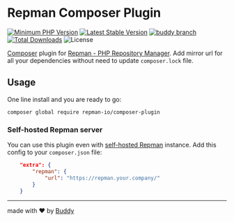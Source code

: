 # Repman Composer Plugin

[![Minimum PHP Version](https://img.shields.io/badge/php-%3E%3D%207.3-8892BF.svg)](https://php.net/)
[![Latest Stable Version](https://poser.pugx.org/repman-io/composer-plugin/v/stable)](https://packagist.org/packages/repman-io/composer-plugin)
[![buddy branch](https://app.buddy.works/repman/composer-plugin/repository/branch/master/badge.svg?token=dbd28b3ece0d16aba095b8a33d0893d15f0403fbcc285a2a1a175cc77f7c94a8 "buddy branch")](https://app.buddy.works/repman/composer-plugin/repository/branch/master)
[![Total Downloads](https://poser.pugx.org/repman-io/composer-plugin/downloads)](https://packagist.org/packages/repman-io/composer-plugin)
![License](https://img.shields.io/github/license/repman-io/composer-plugin)

[Composer](https://getcomposer.org/) plugin for [Repman - PHP Repository Manager](https://repman.io/proxy). Add mirror url for all your dependencies without need to update `composer.lock` file.

## Usage

One line install and you are ready to go:

```shell script
composer global require repman-io/composer-plugin
```

### Self-hosted Repman server

You can use this plugin even with [self-hosted Repman](https://repman.io/self-hosted) instance. Add this config to your `composer.json` file:

```json
    "extra": {
        "repman": {
            "url": "https://repman.your.company/"
        }
    }
```

---

made with ❤️ by [Buddy](https://buddy.works)
